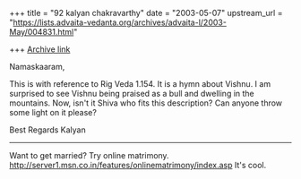 +++
title = "92 kalyan chakravarthy"
date = "2003-05-07"
upstream_url = "https://lists.advaita-vedanta.org/archives/advaita-l/2003-May/004831.html"

+++
[Archive link](https://lists.advaita-vedanta.org/archives/advaita-l/2003-May/004831.html)

Namaskaaram,

This is with reference to Rig Veda 1.154. It is a hymn about Vishnu. I am
surprised to see Vishnu being praised as a bull and dwelling in the
mountains. Now, isn't it Shiva who fits this description? Can anyone throw
some light on it please?

Best Regards
Kalyan

_________________________________________________________________
Want to get married? Try online matrimony.
http://server1.msn.co.in/features/onlinematrimony/index.asp It's cool.

